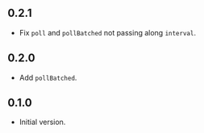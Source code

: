 ## 0.2.1

- Fix `poll` and `pollBatched` not passing along `interval`.

## 0.2.0

- Add `pollBatched`.

## 0.1.0

- Initial version.
